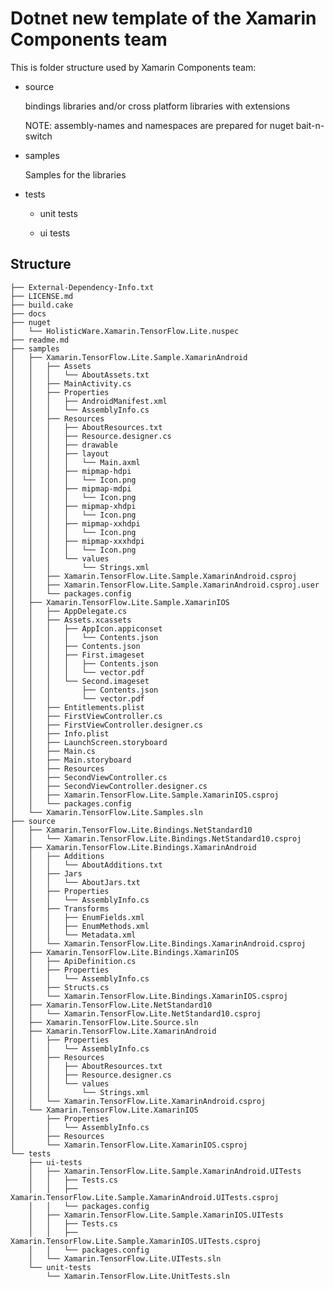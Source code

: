 # Dotnet new template of the Xamarin Components team

This is folder structure used by Xamarin Components team:


*   source
    
    bindings libraries and/or cross platform libraries with extensions

    NOTE: assembly-names and namespaces are prepared for nuget bait-n-switch

*   samples

    Samples for the libraries

*   tests

    *   unit tests

    *   ui tests




## Structure

    ├── External-Dependency-Info.txt
    ├── LICENSE.md
    ├── build.cake
    ├── docs
    ├── nuget
    │   └── HolisticWare.Xamarin.TensorFlow.Lite.nuspec
    ├── readme.md
    ├── samples
    │   ├── Xamarin.TensorFlow.Lite.Sample.XamarinAndroid
    │   │   ├── Assets
    │   │   │   └── AboutAssets.txt
    │   │   ├── MainActivity.cs
    │   │   ├── Properties
    │   │   │   ├── AndroidManifest.xml
    │   │   │   └── AssemblyInfo.cs
    │   │   ├── Resources
    │   │   │   ├── AboutResources.txt
    │   │   │   ├── Resource.designer.cs
    │   │   │   ├── drawable
    │   │   │   ├── layout
    │   │   │   │   └── Main.axml
    │   │   │   ├── mipmap-hdpi
    │   │   │   │   └── Icon.png
    │   │   │   ├── mipmap-mdpi
    │   │   │   │   └── Icon.png
    │   │   │   ├── mipmap-xhdpi
    │   │   │   │   └── Icon.png
    │   │   │   ├── mipmap-xxhdpi
    │   │   │   │   └── Icon.png
    │   │   │   ├── mipmap-xxxhdpi
    │   │   │   │   └── Icon.png
    │   │   │   └── values
    │   │   │       └── Strings.xml
    │   │   ├── Xamarin.TensorFlow.Lite.Sample.XamarinAndroid.csproj
    │   │   ├── Xamarin.TensorFlow.Lite.Sample.XamarinAndroid.csproj.user
    │   │   └── packages.config
    │   ├── Xamarin.TensorFlow.Lite.Sample.XamarinIOS
    │   │   ├── AppDelegate.cs
    │   │   ├── Assets.xcassets
    │   │   │   ├── AppIcon.appiconset
    │   │   │   │   └── Contents.json
    │   │   │   ├── Contents.json
    │   │   │   ├── First.imageset
    │   │   │   │   ├── Contents.json
    │   │   │   │   └── vector.pdf
    │   │   │   └── Second.imageset
    │   │   │       ├── Contents.json
    │   │   │       └── vector.pdf
    │   │   ├── Entitlements.plist
    │   │   ├── FirstViewController.cs
    │   │   ├── FirstViewController.designer.cs
    │   │   ├── Info.plist
    │   │   ├── LaunchScreen.storyboard
    │   │   ├── Main.cs
    │   │   ├── Main.storyboard
    │   │   ├── Resources
    │   │   ├── SecondViewController.cs
    │   │   ├── SecondViewController.designer.cs
    │   │   ├── Xamarin.TensorFlow.Lite.Sample.XamarinIOS.csproj
    │   │   └── packages.config
    │   └── Xamarin.TensorFlow.Lite.Samples.sln
    ├── source
    │   ├── Xamarin.TensorFlow.Lite.Bindings.NetStandard10
    │   │   └── Xamarin.TensorFlow.Lite.Bindings.NetStandard10.csproj
    │   ├── Xamarin.TensorFlow.Lite.Bindings.XamarinAndroid
    │   │   ├── Additions
    │   │   │   └── AboutAdditions.txt
    │   │   ├── Jars
    │   │   │   └── AboutJars.txt
    │   │   ├── Properties
    │   │   │   └── AssemblyInfo.cs
    │   │   ├── Transforms
    │   │   │   ├── EnumFields.xml
    │   │   │   ├── EnumMethods.xml
    │   │   │   └── Metadata.xml
    │   │   └── Xamarin.TensorFlow.Lite.Bindings.XamarinAndroid.csproj
    │   ├── Xamarin.TensorFlow.Lite.Bindings.XamarinIOS
    │   │   ├── ApiDefinition.cs
    │   │   ├── Properties
    │   │   │   └── AssemblyInfo.cs
    │   │   ├── Structs.cs
    │   │   └── Xamarin.TensorFlow.Lite.Bindings.XamarinIOS.csproj
    │   ├── Xamarin.TensorFlow.Lite.NetStandard10
    │   │   └── Xamarin.TensorFlow.Lite.NetStandard10.csproj
    │   ├── Xamarin.TensorFlow.Lite.Source.sln
    │   ├── Xamarin.TensorFlow.Lite.XamarinAndroid
    │   │   ├── Properties
    │   │   │   └── AssemblyInfo.cs
    │   │   ├── Resources
    │   │   │   ├── AboutResources.txt
    │   │   │   ├── Resource.designer.cs
    │   │   │   └── values
    │   │   │       └── Strings.xml
    │   │   └── Xamarin.TensorFlow.Lite.XamarinAndroid.csproj
    │   └── Xamarin.TensorFlow.Lite.XamarinIOS
    │       ├── Properties
    │       │   └── AssemblyInfo.cs
    │       ├── Resources
    │       └── Xamarin.TensorFlow.Lite.XamarinIOS.csproj
    └── tests
        ├── ui-tests
        │   ├── Xamarin.TensorFlow.Lite.Sample.XamarinAndroid.UITests
        │   │   ├── Tests.cs
        │   │   ├── Xamarin.TensorFlow.Lite.Sample.XamarinAndroid.UITests.csproj
        │   │   └── packages.config
        │   ├── Xamarin.TensorFlow.Lite.Sample.XamarinIOS.UITests
        │   │   ├── Tests.cs
        │   │   ├── Xamarin.TensorFlow.Lite.Sample.XamarinIOS.UITests.csproj
        │   │   └── packages.config
        │   └── Xamarin.TensorFlow.Lite.UITests.sln
        └── unit-tests
            └── Xamarin.TensorFlow.Lite.UnitTests.sln
